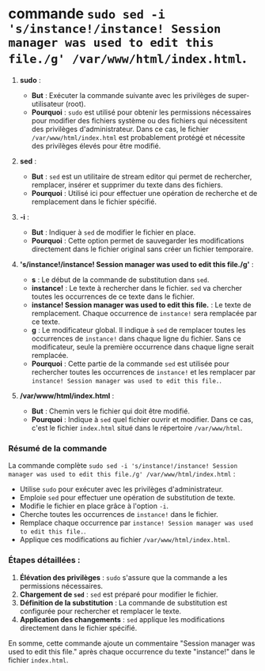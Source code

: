#  commande `sudo sed -i 's/instance!/instance! Session manager was used to edit this file./g' /var/www/html/index.html`.

1. **sudo** :
   - **But** : Exécuter la commande suivante avec les privilèges de super-utilisateur (root).
   - **Pourquoi** : `sudo` est utilisé pour obtenir les permissions nécessaires pour modifier des fichiers système ou des fichiers qui nécessitent des privilèges d'administrateur. Dans ce cas, le fichier `/var/www/html/index.html` est probablement protégé et nécessite des privilèges élevés pour être modifié.

2. **sed** :
   - **But** : `sed` est un utilitaire de stream editor qui permet de rechercher, remplacer, insérer et supprimer du texte dans des fichiers.
   - **Pourquoi** : Utilisé ici pour effectuer une opération de recherche et de remplacement dans le fichier spécifié.

3. **-i** :
   - **But** : Indiquer à `sed` de modifier le fichier en place.
   - **Pourquoi** : Cette option permet de sauvegarder les modifications directement dans le fichier original sans créer un fichier temporaire. 

4. **'s/instance!/instance! Session manager was used to edit this file./g'** :
   - **s** : Le début de la commande de substitution dans `sed`.
   - **instance!** : Le texte à rechercher dans le fichier. `sed` va chercher toutes les occurrences de ce texte dans le fichier.
   - **instance! Session manager was used to edit this file.** : Le texte de remplacement. Chaque occurrence de `instance!` sera remplacée par ce texte.
   - **g** : Le modificateur global. Il indique à `sed` de remplacer toutes les occurrences de `instance!` dans chaque ligne du fichier. Sans ce modificateur, seule la première occurrence dans chaque ligne serait remplacée.
   - **Pourquoi** : Cette partie de la commande `sed` est utilisée pour rechercher toutes les occurrences de `instance!` et les remplacer par `instance! Session manager was used to edit this file.`.

5. **/var/www/html/index.html** :
   - **But** : Chemin vers le fichier qui doit être modifié.
   - **Pourquoi** : Indique à `sed` quel fichier ouvrir et modifier. Dans ce cas, c'est le fichier `index.html` situé dans le répertoire `/var/www/html`.

### Résumé de la commande

La commande complète `sudo sed -i 's/instance!/instance! Session manager was used to edit this file./g' /var/www/html/index.html` :

- Utilise `sudo` pour exécuter avec les privilèges d'administrateur.
- Emploie `sed` pour effectuer une opération de substitution de texte.
- Modifie le fichier en place grâce à l'option `-i`.
- Cherche toutes les occurrences de `instance!` dans le fichier.
- Remplace chaque occurrence par `instance! Session manager was used to edit this file.`.
- Applique ces modifications au fichier `/var/www/html/index.html`.

### Étapes détaillées :

1. **Élévation des privilèges** : `sudo` s'assure que la commande a les permissions nécessaires.
2. **Chargement de `sed`** : `sed` est préparé pour modifier le fichier.
3. **Définition de la substitution** : La commande de substitution est configurée pour rechercher et remplacer le texte.
4. **Application des changements** : `sed` applique les modifications directement dans le fichier spécifié.

En somme, cette commande ajoute un commentaire "Session manager was used to edit this file." après chaque occurrence du texte "instance!" dans le fichier `index.html`.

